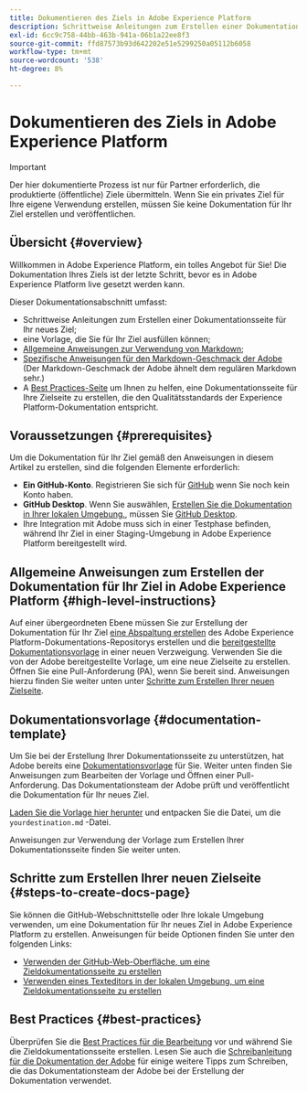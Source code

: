 ```yaml
---
title: Dokumentieren des Ziels in Adobe Experience Platform
description: Schrittweise Anleitungen zum Erstellen einer Dokumentationsseite für Ihr Ziel in Adobe Experience Platform
exl-id: 6cc9c758-44bb-463b-941a-06b1a22ee8f3
source-git-commit: ffd87573b93d642202e51e5299250a05112b6058
workflow-type: tm+mt
source-wordcount: '538'
ht-degree: 8%

---
```


# Dokumentieren des Ziels in Adobe Experience Platform

>[!IMPORTANT]
>
>Der hier dokumentierte Prozess ist nur für Partner erforderlich, die produktierte (öffentliche) Ziele übermitteln. Wenn Sie ein privates Ziel für Ihre eigene Verwendung erstellen, müssen Sie keine Dokumentation für Ihr Ziel erstellen und veröffentlichen.

## Übersicht {#overview}

Willkommen in Adobe Experience Platform, ein tolles Angebot für Sie!
Die Dokumentation Ihres Ziels ist der letzte Schritt, bevor es in Adobe Experience Platform live gesetzt werden kann.

Dieser Dokumentationsabschnitt umfasst:

* Schrittweise Anleitungen zum Erstellen einer Dokumentationsseite für Ihr neues Ziel;
* eine Vorlage, die Sie für Ihr Ziel ausfüllen können;
* [Allgemeine Anweisungen zur Verwendung von Markdown](https://experienceleague.adobe.com/docs/contributor/contributor-guide/writing-essentials/markdown.html?lang=en);
* [Spezifische Anweisungen für den Markdown-Geschmack der Adobe](https://experienceleague.adobe.com/docs/contributor/contributor-guide/writing-essentials/markdown.html?lang=en#custom-markdown-extensions) (Der Markdown-Geschmack der Adobe ähnelt dem regulären Markdown sehr.)
* A [Best Practices-Seite](./authoring-best-practices.md) um Ihnen zu helfen, eine Dokumentationsseite für Ihre Zielseite zu erstellen, die den Qualitätsstandards der Experience Platform-Dokumentation entspricht.

## Voraussetzungen {#prerequisites}

Um die Dokumentation für Ihr Ziel gemäß den Anweisungen in diesem Artikel zu erstellen, sind die folgenden Elemente erforderlich:

* **Ein GitHub-Konto**. Registrieren Sie sich für [GitHub](https://github.com/) wenn Sie noch kein Konto haben.
* **GitHub Desktop**. Wenn Sie auswählen, [Erstellen Sie die Dokumentation in Ihrer lokalen Umgebung.](./work-in-local-environment.md), müssen Sie [GitHub Desktop](https://desktop.github.com/).
* Ihre Integration mit Adobe muss sich in einer Testphase befinden, während Ihr Ziel in einer Staging-Umgebung in Adobe Experience Platform bereitgestellt wird.

## Allgemeine Anweisungen zum Erstellen der Dokumentation für Ihr Ziel in Adobe Experience Platform {#high-level-instructions}

Auf einer übergeordneten Ebene müssen Sie zur Erstellung der Dokumentation für Ihr Ziel [eine Abspaltung erstellen](https://experienceleague.adobe.com/docs/contributor/contributor-guide/setup/local-repo.html?lang=en#fork-the-repository) des Adobe Experience Platform-Dokumentations-Repositorys erstellen und die [bereitgestellte Dokumentationsvorlage](./self-service-template.md) in einer neuen Verzweigung. Verwenden Sie die von der Adobe bereitgestellte Vorlage, um eine neue Zielseite zu erstellen. Öffnen Sie eine Pull-Anforderung (PA), wenn Sie bereit sind. Anweisungen hierzu finden Sie weiter unten unter [Schritte zum Erstellen Ihrer neuen Zielseite](./documentation-instructions.md#steps-to-create-docs-page).

<!--

* In the table of contents (TOC.md) `/help/rtcdp/TOC.md`, add a link to your new destination page. Place it within the category where your destination resides in the Adobe Experience Platform user interface (for example: mobile, social, advertising). 
* In the overview page for the respective category, add a link to your new destination page. For example, for cloud storage destinations, you would add a link to [this page](https://docs.adobe.com/content/help/en/experience-platform/rtcdp/destinations/destinations-cat/cloud-storage/cloud-storage-destinations.html). 

-->

## Dokumentationsvorlage {#documentation-template}

Um Sie bei der Erstellung Ihrer Dokumentationsseite zu unterstützen, hat Adobe bereits eine [Dokumentationsvorlage](./self-service-template.md) für Sie. Weiter unten finden Sie Anweisungen zum Bearbeiten der Vorlage und Öffnen einer Pull-Anforderung. Das Dokumentationsteam der Adobe prüft und veröffentlicht die Dokumentation für Ihr neues Ziel.

[Laden Sie die Vorlage hier herunter](../assets/docs-framework/yourdestination-template.zip) und entpacken Sie die Datei, um die `yourdestination.md` -Datei.

Anweisungen zur Verwendung der Vorlage zum Erstellen Ihrer Dokumentationsseite finden Sie weiter unten.

## Schritte zum Erstellen Ihrer neuen Zielseite {#steps-to-create-docs-page}

Sie können die GitHub-Webschnittstelle oder Ihre lokale Umgebung verwenden, um eine Dokumentation für Ihr neues Ziel in Adobe Experience Platform zu erstellen. Anweisungen für beide Optionen finden Sie unter den folgenden Links:

* [Verwenden der GitHub-Web-Oberfläche, um eine Zieldokumentationsseite zu erstellen](./use-github-interface-to-create-documentation.md)
* [Verwenden eines Texteditors in der lokalen Umgebung, um eine Zieldokumentationsseite zu erstellen](./work-in-local-environment.md)

## Best Practices {#best-practices}

Überprüfen Sie die [Best Practices für die Bearbeitung](/help/destinations/destination-sdk/docs-framework/authoring-best-practices.md) vor und während Sie die Zieldokumentationsseite erstellen. Lesen Sie auch die [Schreibanleitung für die Dokumentation der Adobe](https://experienceleague.adobe.com/docs/contributor/contributor-guide/writing-essentials/general-writing-guidance.html?lang=en) für einige weitere Tipps zum Schreiben, die das Dokumentationsteam der Adobe bei der Erstellung der Dokumentation verwendet.